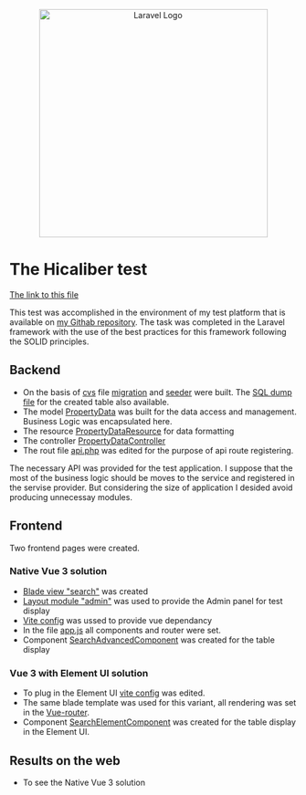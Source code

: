 <p align="center"><a href="https://career.habr.com/companies/hicaliber" target="_blank">
<img src="https://habrastorage.org/getpro/moikrug/uploads/company/100/005/289/7/logo/medium_ba0b3359bd1955478ee7d39b6fd7b437.png" width="400" alt="Laravel Logo"></a></p>

# The Hicaliber test
[The link to this file](https://github.com/emisdb/luxus/blob/master/hicalider.md)

This test was accomplished in the environment of my test platform that is available on [my Githab repository](https://github.com/emisdb/luxus).
The task was completed in the Laravel framework with the use of the best practices for this framework following the SOLID principles.

## Backend
- On the  basis of [cvs](https://github.com/emisdb/luxus/blob/master/database/property-data.csv) file [migration](https://github.com/emisdb/luxus/blob/master/database/migrations/2024_03_12_114751_create_property_data_table.php) and [seeder](https://github.com/emisdb/luxus/blob/master/database/seeders/PropertyDataSeeder.php) were built. The [SQL dump file](https://github.com/emisdb/luxus/blob/master/database/property_data.sql) for the created table also available.  
- The model [PropertyData](https://github.com/emisdb/luxus/blob/master/app/Models/PropertyData.php) was built for the data access and management. Business Logic was encapsulated here.
- The resource [PropertyDataResource](https://github.com/emisdb/luxus/blob/master/app/Http/Resources/PropertyDataResource.php) for data formatting
- The controller  [PropertyDataController](https://github.com/emisdb/luxus/blob/master/app/Http/Controllers/PropertyDataController.php)
- The rout file [api.php](https://github.com/emisdb/luxus/blob/master/routes/api.php) was edited for the purpose of api route registering.

The necessary API was provided for the test application. 
I suppose that the most of the business logic should be moves to the service and registered  in the servise provider. 
But considering the size of application I desided avoid producing unnecessay modules.

## Frontend
Two frontend pages were created.
### Native Vue 3 solution
- [Blade view "search"](https://github.com/emisdb/luxus/blob/master/resources/views/lux/search.blade.php) was created
- [Layout module "admin"](https://github.com/emisdb/luxus/blob/master/resources/views/lux/layout/admin.blade.php) was used to provide the Admin panel for test display
- [Vite config](https://github.com/emisdb/luxus/blob/master/vite.config.js) was ussed to provide vue dependancy
- In the file [app.js](https://github.com/emisdb/luxus/blob/master/resources/js/app.js) all components and router were set.
- Component [SearchAdvancedComponent](https://github.com/emisdb/luxus/blob/master/resources/js/components/SearchAdvancedComponent.vue) was created for the table display
### Vue 3 with Element UI solution
- To plug in the Element UI [vite config](https://github.com/emisdb/luxus/blob/master/vite.config.js) was edited.
- The same blade template was used for this variant, all rendering was set in the [Vue-router](https://github.com/emisdb/luxus/blob/master/resources/js/app.js).
- Component [SearchElementComponent](https://github.com/emisdb/luxus/blob/master/resources/js/components/SearchElementComponent.vue) was created for the table display in the Element UI.

## Results on the web
- To see the Native Vue 3 solution
